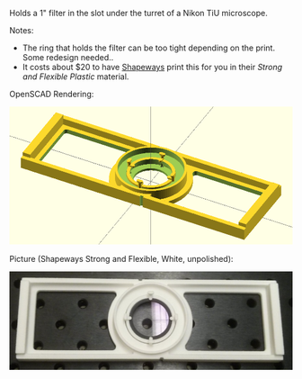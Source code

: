 
Holds a 1" filter in the slot under the turret of a Nikon TiU microscope.

Notes:
* The ring that holds the filter can be too tight depending on the print. Some redesign needed..
* It costs about $20 to have [Shapeways](http://http://www.shapeways.com/) print this for you in their *Strong and Flexible Plastic* material.


OpenSCAD Rendering:

![Image of filter holder](filter_holder1_openscad.png)

Picture (Shapeways Strong and Flexible, White, unpolished):

![Image of filter holder](filter_holder1.png)
